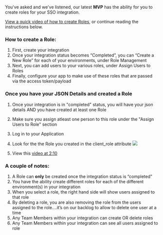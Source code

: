 You've asked and we've listened, our latest **MVP** has the ability for you to create roles for your SSO integration.

[View a quick video of how to create Roles](https://user-images.githubusercontent.com/56739669/165629842-7f303725-fd0a-45bf-ab79-3751dbd1ca8a.mp4), or continue reading the instructions below.

### How to create a Role:
1. First, create your integration
1. Once your integration status becomes “Completed”, you can “Create a New Role” for each of your environments, under Role Management
1. Next, you can add users to your various roles, under Assign Users to Roles
1. Finally, configure your app to make use of these roles that are passed via the access token/payload

### Once you have your **JSON** Details and created a **Role**
1. Once your integration is in "completed" status, you will have your json details AND you have created at least one Role
1. Make sure you assign atleast one person to this role under the "Assign Users to Role" section
1. Log in to your Application
1. Look for the the Role you created in the client_role attribute
![](https://user-images.githubusercontent.com/56739669/166322299-9791a90f-5502-4273-b1b2-a1eecfd9bcbb.png)

1. View this [video at 2:10](https://user-images.githubusercontent.com/56739669/165629842-7f303725-fd0a-45bf-ab79-3751dbd1ca8a.mp4)


### A couple of notes:
1. A Role can **only** be created once the integration status is “completed"
1. You have the ability create different roles for each of the different environment(s) in your integration
1. When you select a role, the right hand side will show users assigned to that role
1. By deleting a role, you are also removing the role from the users assigned to the role....it’s on our backlog to allow to delete one user at a time
1. Any Team Members within your integration can create OR delete roles
1. Any Team Members within your integration can see all users assigned to role

